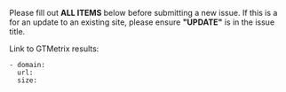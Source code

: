 Please fill out **ALL ITEMS** below before submitting a new issue. If this is a for an update to an existing site, please ensure **"UPDATE"** is in the issue title.

Link to GTMetrix results:

```
- domain:
  url:
  size:
```
